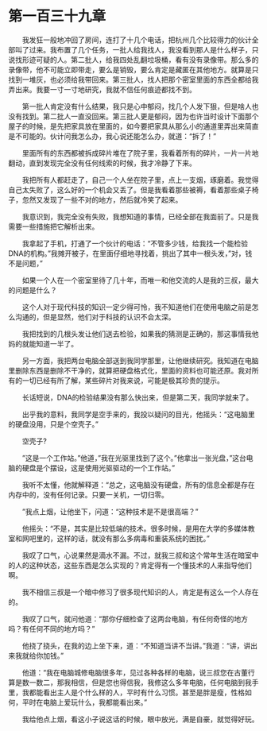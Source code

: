 # 第一百三十九章


　　我发狂一般地冲回了房间，连打了十几个电话，把杭州几个比较得力的伙计全部叫了过来。我布置了几个任务，一批人给我找人，我没看到那人是什么样子，只说找形迹可疑的人。第二批人，给我四处乱翻垃圾桶，看有没有录像带。那么多的录像带，他不可能立即带走，要么是销毁，要么肯定是藏匿在其他地方。就算是只找到一堆灰，也必须给我带回来。第三批人，找人把那个密室里面的东西全都给我弄出来。我要一寸一寸地研究，我就不信任何痕迹都找不到。

　　第一批人肯定没有什么结果，我只是心中郁闷，找几个人发下狠，但是啥人也没有找到。第二批人一直没回来。第三批人更是郁闷，因为也许当时设计下面那个屋子的时候，是先把家具放在里面的，如今要把家具从那么小的通道里弄出来简直是不可能的。伙计问我怎么办，我心说还能怎么办，就道：“拆了！”

　　里面所有的东西都被拆成碎片堆在了院子里，我看着所有的碎片，一片一片地翻动，直到发现完全没有任何线索的时候，我才冷静了下来。

　　我把所有人都赶走了，自己一个人坐在院子里，点上一支烟，琢磨着。我觉得自己太失败了，这么好的一个机会又丢了。但是我看着那些被褥，看着那些桌子椅子，忽然又发现了一些不对的地方，然后就冷笑了起来。

　　我意识到，我完全没有失败，我想知道的事情，已经全部在我面前了。只是我需要一些措施把它解析出来。

　　我拿起了手机，打通了一个伙计的电话：“不管多少钱，给我找一个能检验DNA的机构。”我摊开被子，在里面仔细地寻找着，挑出了其中一根头发，”对，钱不是问题，”

　　如果一个人在一个密室里待了几十年，而唯一和他交流的人是我的三叔，最大的问题是什么？

　　这个人对于现代科技的知识一定少得可怜，我不知道他们在使用电脑之前是怎么沟通的，但是显然，他们对于科技的认识不会太深。

　　我把找到的几根头发让他们送去检验，如果我的猜测是正确的，那这事情我他妈的就能知道一半了。

　　另一方面，我把两台电脑全部送到我同学那里，让他继续研究。我知道在电脑里删除东西是删除不干净的，就算把硬盘格式化，里面的资料也可能还原。我对所有的一切已经有所了解，某些碎片对我来说，可能是极其珍贵的提示。

　　长话短说，DNA的检验结果没有那么快出来，但是第二天，我同学就来了。

　　出乎我的意料，我同学是空手来的，我投以疑问的目光，他摇头：“这电脑里的硬盘没用，只是个空壳子。”

　　空壳子?

　　”这是一个工作站。”他道，”我在光驱里找到了这个。”他拿出一张光盘，”这台电脑的硬盘是个摆设，这是使用光驱驱动的一个工作站。”

　　我听不太懂，他就解释道：“总之，这电脑没有硬盘，所有的信息全都是存在内存中的，没有任何记录。只要一关机，一切归零。

　　”我点上烟，让他坐下，问道：“这种技术是不是很高端？”

　　他摇头：“不是，其实是比较低端的技术。很多时候，是用在大学的多媒体教室和网吧里的，这样的话，就没有那么多病毒和重装系统的困扰。”

　　我叹了口气，心说果然是滴水不漏。不过，就我三叔和这个常年生活在暗室中的人的这种状态，这些东西是怎么实现的？肯定得有一个懂技术的人来指导他们啊。

　　我不相信三叔是一个暗中修习了很多现代知识的人，肯定是有这么一个人存在的。

　　我叹了口气，就问他道：“那你仔细检查了这两台电脑，有任何奇怪的地方吗？有任何不同的地方吗？”

　　他挠了挠头，在我的边上坐下来，道：“不知道当讲不当讲。”我道：“讲，讲出来我就给你加钱。”

　　他道：“我在电脑城修电脑很多年，见过各种各样的电脑，说三叔您在古董行算是数一数二，那我相信，但是您也得信我，我修这么多年电脑，任何电脑到我手里，我都能看出主人是个什么样的人，平时有什么习惯。甚至是胖是瘦，性格如何，平时在电脑上爱玩什么，我都能看出来。”

　　我给他点上烟，看这小子说这话的时候，眼中放光，满是自豪，就觉得好玩。

